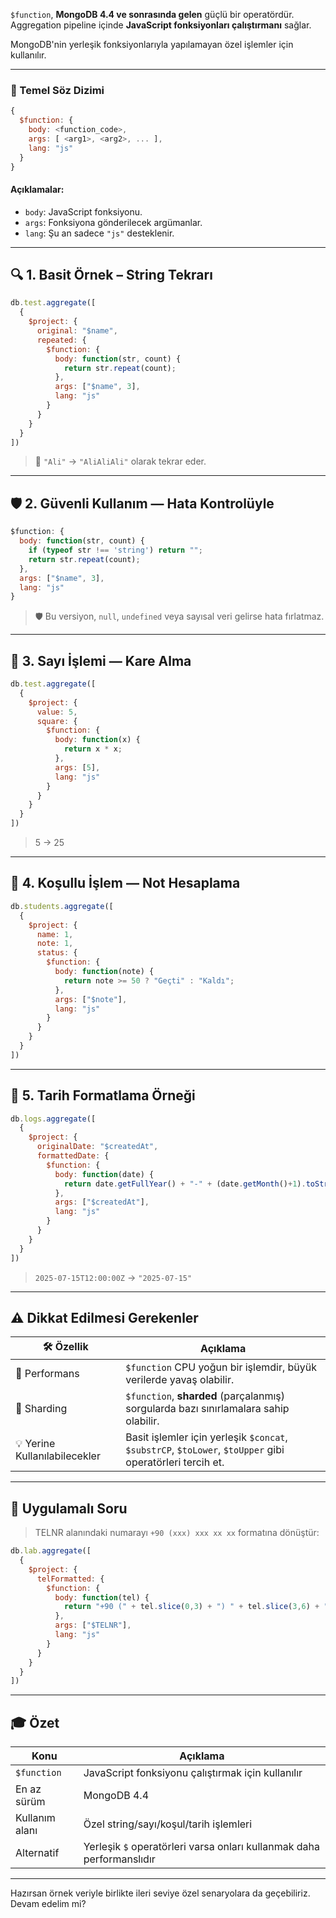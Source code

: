 
`$function`, **MongoDB 4.4 ve sonrasında gelen** güçlü bir operatördür. Aggregation pipeline içinde **JavaScript fonksiyonları çalıştırmanı** sağlar.

MongoDB'nin yerleşik fonksiyonlarıyla yapılamayan özel işlemler için kullanılır.

---

### 🧠 Temel Söz Dizimi

```js
{
  $function: {
    body: <function_code>,
    args: [ <arg1>, <arg2>, ... ],
    lang: "js"
  }
}
```

#### Açıklamalar:

- `body`: JavaScript fonksiyonu.
- `args`: Fonksiyona gönderilecek argümanlar.
- `lang`: Şu an sadece `"js"` desteklenir.

---

## 🔍 1. Basit Örnek – String Tekrarı

```js
db.test.aggregate([
  {
    $project: {
      original: "$name",
      repeated: {
        $function: {
          body: function(str, count) {
            return str.repeat(count);
          },
          args: ["$name", 3],
          lang: "js"
        }
      }
    }
  }
])
```

> 🔄 `"Ali"` → `"AliAliAli"` olarak tekrar eder.

---

## 🛡️ 2. Güvenli Kullanım — Hata Kontrolüyle

```js
$function: {
  body: function(str, count) {
    if (typeof str !== 'string') return "";
    return str.repeat(count);
  },
  args: ["$name", 3],
  lang: "js"
}
```

> 🛡️ Bu versiyon, `null`, `undefined` veya sayısal veri gelirse hata fırlatmaz.

---

## 🧮 3. Sayı İşlemi — Kare Alma

```js
db.test.aggregate([
  {
    $project: {
      value: 5,
      square: {
        $function: {
          body: function(x) {
            return x * x;
          },
          args: [5],
          lang: "js"
        }
      }
    }
  }
])
```

> 5 → 25

---

## 🧠 4. Koşullu İşlem — Not Hesaplama

```js
db.students.aggregate([
  {
    $project: {
      name: 1,
      note: 1,
      status: {
        $function: {
          body: function(note) {
            return note >= 50 ? "Geçti" : "Kaldı";
          },
          args: ["$note"],
          lang: "js"
        }
      }
    }
  }
])
```

---

## 🔁 5. Tarih Formatlama Örneği

```js
db.logs.aggregate([
  {
    $project: {
      originalDate: "$createdAt",
      formattedDate: {
        $function: {
          body: function(date) {
            return date.getFullYear() + "-" + (date.getMonth()+1).toString().padStart(2, "0") + "-" + date.getDate().toString().padStart(2, "0");
          },
          args: ["$createdAt"],
          lang: "js"
        }
      }
    }
  }
])
```

> `2025-07-15T12:00:00Z` → `"2025-07-15"`

---

## ⚠️ Dikkat Edilmesi Gerekenler

|🛠️ Özellik|Açıklama|
|---|---|
|🧠 Performans|`$function` CPU yoğun bir işlemdir, büyük verilerde yavaş olabilir.|
|🚫 Sharding|`$function`, **sharded** (parçalanmış) sorgularda bazı sınırlamalara sahip olabilir.|
|💡 Yerine Kullanılabilecekler|Basit işlemler için yerleşik `$concat`, `$substrCP`, `$toLower`, `$toUpper` gibi operatörleri tercih et.|

---

## 🧪 Uygulamalı Soru

> TELNR alanındaki numarayı `+90 (xxx) xxx xx xx` formatına dönüştür:

```js
db.lab.aggregate([
  {
    $project: {
      telFormatted: {
        $function: {
          body: function(tel) {
            return "+90 (" + tel.slice(0,3) + ") " + tel.slice(3,6) + " " + tel.slice(6,8) + " " + tel.slice(8,10);
          },
          args: ["$TELNR"],
          lang: "js"
        }
      }
    }
  }
])
```

---

## 🎓 Özet

|Konu|Açıklama|
|---|---|
|`$function`|JavaScript fonksiyonu çalıştırmak için kullanılır|
|En az sürüm|MongoDB 4.4|
|Kullanım alanı|Özel string/sayı/koşul/tarih işlemleri|
|Alternatif|Yerleşik `$` operatörleri varsa onları kullanmak daha performanslıdır|

---

Hazırsan örnek veriyle birlikte ileri seviye özel senaryolara da geçebiliriz. Devam edelim mi?